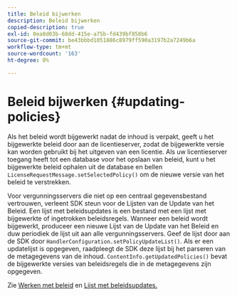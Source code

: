 ```yaml
---
title: Beleid bijwerken
description: Beleid bijwerken
copied-description: true
exl-id: 0ea8d03b-68dd-415e-a75b-fd439bf858b6
source-git-commit: be43bbbd1051886c8979ff590a3197b2a7249b6a
workflow-type: tm+mt
source-wordcount: '163'
ht-degree: 0%

---
```


# Beleid bijwerken {#updating-policies}

Als het beleid wordt bijgewerkt nadat de inhoud is verpakt, geeft u het bijgewerkte beleid door aan de licentieserver, zodat de bijgewerkte versie kan worden gebruikt bij het uitgeven van een licentie. Als uw licentieserver toegang heeft tot een database voor het opslaan van beleid, kunt u het bijgewerkte beleid ophalen uit de database en bellen `LicenseRequestMessage.setSelectedPolicy()` om de nieuwe versie van het beleid te verstrekken.

Voor vergunningsservers die niet op een centraal gegevensbestand vertrouwen, verleent SDK steun voor de Lijsten van de Update van het Beleid. Een lijst met beleidsupdates is een bestand met een lijst met bijgewerkte of ingetrokken beleidsregels. Wanneer een beleid wordt bijgewerkt, produceer een nieuwe Lijst van de Update van het Beleid en duw periodiek de lijst uit aan alle vergunningsservers. Geef de lijst door aan de SDK door `HandlerConfiguration.setPolicyUpdateList()`. Als er een updatelijst is opgegeven, raadpleegt de SDK deze lijst bij het parseren van de metagegevens van de inhoud. `ContentInfo.getUpdatedPolicies()` bevat de bijgewerkte versies van beleidsregels die in de metagegevens zijn opgegeven.

Zie [Werken met beleid](../../../aaxs-protecting-content/content-working-with-policies/content-working-with-policies-overview.md) en [Lijst met beleidsupdates.](/help/digital-rights-management/protecting-content/working-policies-overview/policy-update-lists/working-with-policy-update-lists.md)
